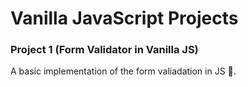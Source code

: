# Vanilla JavaScript Projects

### Project 1 (Form Validator in Vanilla JS)

A basic implementation of the form valiadation in JS 🚀.